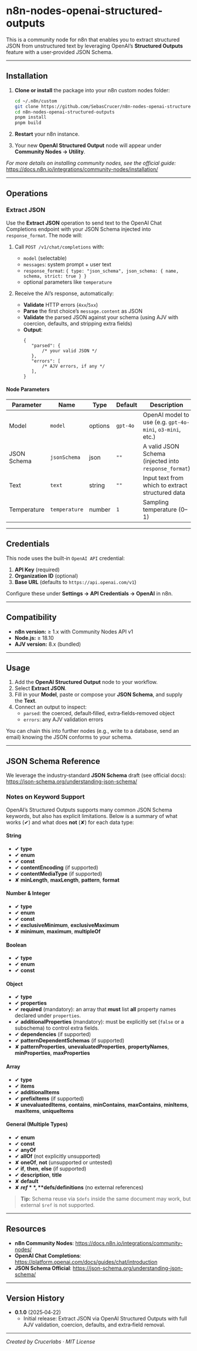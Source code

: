 # n8n-nodes-openai-structured-outputs

This is a community node for n8n that enables you to extract structured JSON from unstructured text by leveraging OpenAI’s **Structured Outputs** feature with a user‑provided JSON Schema.

---

## Installation

1. **Clone or install** the package into your n8n custom nodes folder:

   ```bash
   cd ~/.n8n/custom
   git clone https://github.com/SebasCrucer/n8n-nodes-openai-structured-outputs.git
   cd n8n-nodes-openai-structured-outputs
   pnpm install
   pnpm build
   ```

2. **Restart** your n8n instance.
3. Your new **OpenAI Structured Output** node will appear under **Community Nodes → Utility**.

_For more details on installing community nodes, see the official guide:_  
https://docs.n8n.io/integrations/community-nodes/installation/

---

## Operations

### Extract JSON

Use the **Extract JSON** operation to send text to the OpenAI Chat Completions endpoint with your JSON Schema injected into `response_format`. The node will:

1. Call `POST /v1/chat/completions` with:

   - `model` (selectable)
   - `messages`: system prompt + user text
   - `response_format`: `{ type: "json_schema", json_schema: { name, schema, strict: true } }`
   - optional parameters like `temperature`

2. Receive the AI’s response, automatically:
   - **Validate** HTTP errors (`4xx`/`5xx`)
   - **Parse** the first choice’s `message.content` as JSON
   - **Validate** the parsed JSON against your schema (using AJV with coercion, defaults, and stripping extra fields)
   - **Output**:
     ```jsonc
     {
     	"parsed": {
     		/* your valid JSON */
     	},
     	"errors": [
     		/* AJV errors, if any */
     	],
     }
     ```

#### Node Parameters

| Parameter   | Name          | Type    | Default  | Description                                               |
| ----------- | ------------- | ------- | -------- | --------------------------------------------------------- |
| Model       | `model`       | options | `gpt-4o` | OpenAI model to use (e.g. `gpt-4o-mini`, `o3-mini`, etc.) |
| JSON Schema | `jsonSchema`  | json    | `""`     | A valid JSON Schema (injected into `response_format`)     |
| Text        | `text`        | string  | `""`     | Input text from which to extract structured data          |
| Temperature | `temperature` | number  | `1`      | Sampling temperature (0–1)                                |

---

## Credentials

This node uses the built‑in `OpenAI API` credential:

1. **API Key** (required)
2. **Organization ID** (optional)
3. **Base URL** (defaults to `https://api.openai.com/v1`)

Configure these under **Settings → API Credentials → OpenAI** in n8n.

---

## Compatibility

- **n8n version:** ≥ 1.x with Community Nodes API v1
- **Node.js:** ≥ 18.10
- **AJV version:** 8.x (bundled)

---

## Usage

1. Add the **OpenAI Structured Output** node to your workflow.
2. Select **Extract JSON**.
3. Fill in your **Model**, paste or compose your **JSON Schema**, and supply the **Text**.
4. Connect an output to inspect:
   - `parsed`: the coerced, default‑filled, extra‑fields‑removed object
   - `errors`: any AJV validation errors

You can chain this into further nodes (e.g., write to a database, send an email) knowing the JSON conforms to your schema.

---

## JSON Schema Reference

We leverage the industry‑standard **JSON Schema** draft (see official docs):  
https://json-schema.org/understanding-json-schema/

### Notes on Keyword Support

OpenAI’s Structured Outputs supports many common JSON Schema keywords, but also has explicit limitations. Below is a summary of what works (✔) and what does **not** (✘) for each data type:

#### String

- ✔ **type**
- ✔ **enum**
- ✔ **const**
- ✔ **contentEncoding** (if supported)
- ✔ **contentMediaType** (if supported)
- ✘ **minLength**, **maxLength**, **pattern**, **format**

#### Number & Integer

- ✔ **type**
- ✔ **enum**
- ✔ **const**
- ✔ **exclusiveMinimum**, **exclusiveMaximum**
- ✘ **minimum**, **maximum**, **multipleOf**

#### Boolean

- ✔ **type**
- ✔ **enum**
- ✔ **const**

#### Object

- ✔ **type**
- ✔ **properties**
- ✔ **required** (mandatory): an array that **must** list **all** property names declared under `properties`.
- ✔ **additionalProperties** (mandatory): must be explicitly set (`false` or a subschema) to control extra fields.
- ✔ **dependencies** (if supported)
- ✔ **patternDependentSchemas** (if supported)
- ✘ **patternProperties**, **unevaluatedProperties**, **propertyNames**, **minProperties**, **maxProperties**

#### Array

- ✔ **type**
- ✔ **items**
- ✔ **additionalItems**
- ✔ **prefixItems** (if supported)
- ✘ **unevaluatedItems**, **contains**, **minContains**, **maxContains**, **minItems**, **maxItems**, **uniqueItems**

#### General (Multiple Types)

- ✔ **enum**
- ✔ **const**
- ✔ **anyOf**
- ✔ **allOf** (not explicitly unsupported)
- ✘ **oneOf**, **not** (unsupported or untested)
- ✔ **if**, **then**, **else** (if supported)
- ✔ **description**, **title**
- ✘ **default**
- ✘ **$ref**, **$defs/definitions** (no external references)

> **Tip:** Schema reuse via `$defs` inside the same document may work, but external `$ref` is not supported.

---

## Resources

- **n8n Community Nodes**: https://docs.n8n.io/integrations/community-nodes/
- **OpenAI Chat Completions**: https://platform.openai.com/docs/guides/chat/introduction
- **JSON Schema Official**: https://json-schema.org/understanding-json-schema/

---

## Version History

- **0.1.0** (2025‑04‑22)
  - Initial release: Extract JSON via OpenAI Structured Outputs with full AJV validation, coercion, defaults, and extra‑field removal.

---

_Created by Crucerlabs · MIT License_
